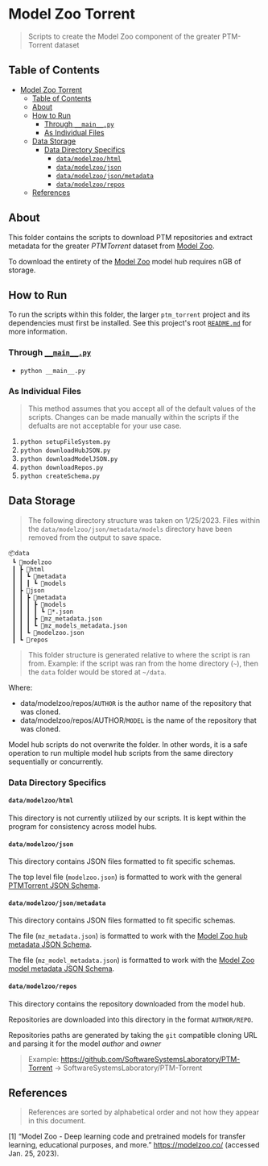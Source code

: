 # Model Zoo Torrent

> Scripts to create the Model Zoo component of the greater PTM-Torrent dataset

## Table of Contents

- [Model Zoo Torrent](#model-zoo-torrent)
  - [Table of Contents](#table-of-contents)
  - [About](#about)
  - [How to Run](#how-to-run)
    - [Through `__main__.py`](#through-__main__py)
    - [As Individual Files](#as-individual-files)
  - [Data Storage](#data-storage)
    - [Data Directory Specifics](#data-directory-specifics)
      - [`data/modelzoo/html`](#datamodelzoohtml)
      - [`data/modelzoo/json`](#datamodelzoojson)
      - [`data/modelzoo/json/metadata`](#datamodelzoojsonmetadata)
      - [`data/modelzoo/repos`](#datamodelzoorepos)
  - [References](#references)

## About

This folder contains the scripts to download PTM repositories and extract
metadata for the greater *PTMTorrent* dataset from
[Model Zoo](https://modelzoo.co).

To download the entirety of the [Model Zoo](https://modelzoo.co) model hub
requires nGB of storage.

## How to Run

To run the scripts within this folder, the larger `ptm_torrent` project and its
dependencies must first be installed. See this project's root
[`README.md`](../../README.md) for more information.

### Through [`__main__.py`](__main__.py)

- `python __main__.py`

### As Individual Files

> This method assumes that you accept all of the default values of the scripts.
> Changes can be made manually within the scripts if the defualts are not
> acceptable for your use case.

1. `python setupFileSystem.py`
1. `python downloadHubJSON.py`
1. `python downloadModelJSON.py`
1. `python downloadRepos.py`
1. `python createSchema.py`

## Data Storage

> The following directory structure was taken on 1/25/2023. Files within the
> `data/modelzoo/json/metadata/models` directory have been removed from the
> output to save space.

```shell
📦data
 ┗ 📂modelzoo
 ┃ ┣ 📂html
 ┃ ┃ ┗ 📂metadata
 ┃ ┃ ┃ ┗ 📂models
 ┃ ┣ 📂json
 ┃ ┃ ┣ 📂metadata
 ┃ ┃ ┃ ┣ 📂models
 ┃ ┃ ┃ ┃ ┗ 📜*.json
 ┃ ┃ ┃ ┣ 📜mz_metadata.json
 ┃ ┃ ┃ ┗ 📜mz_models_metadata.json
 ┃ ┃ ┗ 📜modelzoo.json
 ┃ ┗ 📂repos
```

> This folder structure is generated relative to where the script is ran from.
> Example: if the script was ran from the home directory (`~`), then the `data`
> folder would be stored at `~/data`.

Where:

- data/modelzoo/repos/`AUTHOR` is the author name of the repository that was
  cloned.
- data/modelzoo/repos/AUTHOR/`MODEL` is the name of the repository that was
  cloned.

Model hub scripts do not overwrite the folder. In other words, it is a safe
operation to run multiple model hub scripts from the same directory sequentially
or concurrently.

### Data Directory Specifics

#### `data/modelzoo/html`

This directory is not currently utilized by our scripts. It is kept within the
program for consistency across model hubs.

#### `data/modelzoo/json`

This directory contains JSON files formatted to fit specific schemas.

The top level file (`modelzoo.json`) is formatted to work with the general
[PTMTorrent JSON Schema](../utils/schemas/onnxmodelhubModelMetadata.json).

#### `data/modelzoo/json/metadata`

This directory contains JSON files formatted to fit specific schemas.

The file (`mz_metadata.json`) is formatted to work with the
[Model Zoo hub metadata JSON Schema](../utils/schemas/modelZooHubMetadata.json).

The file (`mz_model_metadata.json`) is formatted to work with the
[Model Zoo model metadata JSON Schema](../utils/schemas/modelZooModelMetadata.json).

#### `data/modelzoo/repos`

This directory contains the repository downloaded from the model hub.

Repositories are downloaded into this directory in the format `AUTHOR/REPO`.

Repositories paths are generated by taking the `git` compatible cloning URL and
parsing it for the model *author* and *owner*

> Example: <https://github.com/SoftwareSystemsLaboratory/PTM-Torrent> ->
> SoftwareSystemsLaboratory/PTM-Torrent

## References

> References are sorted by alphabetical order and not how they appear in this
> document.

\[1\] “Model Zoo - Deep learning code and pretrained models for transfer
learning, educational purposes, and more.” <https://modelzoo.co/> (accessed Jan.
25, 2023).
